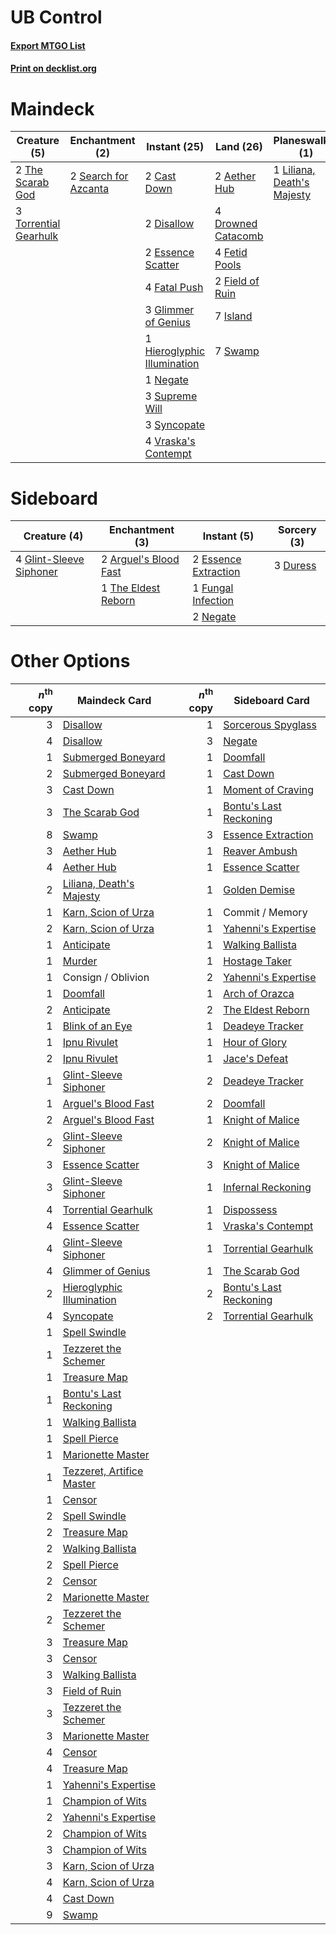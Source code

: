 # UB Control

#### [Export MTGO List](../collection/UB%20Control/UB%20Control.txt)
#### [Print on decklist.org](http://decklist.org/?deckmain=2%09Aether%20Hub%0A2%09Cast%20Down%0A1%09Commit%20/%20Memory%0A2%09Disallow%0A4%09Drowned%20Catacomb%0A2%09Essence%20Scatter%0A4%09Fatal%20Push%0A4%09Fetid%20Pools%0A2%09Field%20of%20Ruin%0A3%09Glimmer%20of%20Genius%0A1%09Hieroglyphic%20Illumination%0A7%09Island%0A1%09Liliana,%20Death's%20Majesty%0A1%09Negate%0A2%09Search%20for%20Azcanta%0A3%09Supreme%20Will%0A7%09Swamp%0A3%09Syncopate%0A2%09The%20Scarab%20God%0A3%09Torrential%20Gearhulk%0A4%09Vraska's%20Contempt&deckside=2%09Arguel's%20Blood%20Fast%0A3%09Duress%0A2%09Essence%20Extraction%0A1%09Fungal%20Infection%0A4%09Glint-Sleeve%20Siphoner%0A2%09Negate%0A1%09The%20Eldest%20Reborn)
# Maindeck

|                                          Creature (5)                                          |                                        Enchantment (2)                                        |                                             Instant (25)                                             |                                          Land (26)                                          |                                          Planeswalker (1)                                           |   Unknown (1)   |
|------------------------------------------------------------------------------------------------|-----------------------------------------------------------------------------------------------|------------------------------------------------------------------------------------------------------|---------------------------------------------------------------------------------------------|-----------------------------------------------------------------------------------------------------|-----------------|
|2 [The Scarab God](http://gatherer.wizards.com/Pages/Card/Details.aspx?multiverseid=430688)     |2 [Search for Azcanta](http://gatherer.wizards.com/Pages/Card/Details.aspx?multiverseid=435226)|2 [Cast Down](http://gatherer.wizards.com/Pages/Card/Details.aspx?multiverseid=442969)                |2 [Aether Hub](http://gatherer.wizards.com/Pages/Card/Details.aspx?multiverseid=417815)      |1 [Liliana, Death's Majesty](http://gatherer.wizards.com/Pages/Card/Details.aspx?multiverseid=426799)|1 Commit / Memory|
|3 [Torrential Gearhulk](http://gatherer.wizards.com/Pages/Card/Details.aspx?multiverseid=420589)|                                                                                               |2 [Disallow](http://gatherer.wizards.com/Pages/Card/Details.aspx?multiverseid=423698)                 |4 [Drowned Catacomb](http://gatherer.wizards.com/Pages/Card/Details.aspx?multiverseid=430633)|                                                                                                     |                 |
|                                                                                                |                                                                                               |2 [Essence Scatter](http://gatherer.wizards.com/Pages/Card/Details.aspx?multiverseid=438446)          |4 [Fetid Pools](http://gatherer.wizards.com/Pages/Card/Details.aspx?multiverseid=426945)     |                                                                                                     |                 |
|                                                                                                |                                                                                               |4 [Fatal Push](http://gatherer.wizards.com/Pages/Card/Details.aspx?multiverseid=423724)               |2 [Field of Ruin](http://gatherer.wizards.com/Pages/Card/Details.aspx?multiverseid=435415)   |                                                                                                     |                 |
|                                                                                                |                                                                                               |3 [Glimmer of Genius](http://gatherer.wizards.com/Pages/Card/Details.aspx?multiverseid=417622)        |7 [Island](http://gatherer.wizards.com/Pages/Card/Details.aspx?multiverseid=439602)          |                                                                                                     |                 |
|                                                                                                |                                                                                               |1 [Hieroglyphic Illumination](http://gatherer.wizards.com/Pages/Card/Details.aspx?multiverseid=426759)|7 [Swamp](http://gatherer.wizards.com/Pages/Card/Details.aspx?multiverseid=439603)           |                                                                                                     |                 |
|                                                                                                |                                                                                               |1 [Negate](http://gatherer.wizards.com/Pages/Card/Details.aspx?multiverseid=447135)                   |                                                                                             |                                                                                                     |                 |
|                                                                                                |                                                                                               |3 [Supreme Will](http://gatherer.wizards.com/Pages/Card/Details.aspx?multiverseid=430738)             |                                                                                             |                                                                                                     |                 |
|                                                                                                |                                                                                               |3 [Syncopate](http://gatherer.wizards.com/Pages/Card/Details.aspx?multiverseid=270369)                |                                                                                             |                                                                                                     |                 |
|                                                                                                |                                                                                               |4 [Vraska's Contempt](http://gatherer.wizards.com/Pages/Card/Details.aspx?multiverseid=435283)        |                                                                                             |                                                                                                     |                 |


# Sideboard

|                                           Creature (4)                                           |                                        Enchantment (3)                                         |                                          Instant (5)                                          |                                    Sorcery (3)                                    |
|--------------------------------------------------------------------------------------------------|------------------------------------------------------------------------------------------------|-----------------------------------------------------------------------------------------------|-----------------------------------------------------------------------------------|
|4 [Glint-Sleeve Siphoner](http://gatherer.wizards.com/Pages/Card/Details.aspx?multiverseid=423729)|2 [Arguel's Blood Fast](http://gatherer.wizards.com/Pages/Card/Details.aspx?multiverseid=439316)|2 [Essence Extraction](http://gatherer.wizards.com/Pages/Card/Details.aspx?multiverseid=417653)|3 [Duress](http://gatherer.wizards.com/Pages/Card/Details.aspx?multiverseid=270465)|
|                                                                                                  |1 [The Eldest Reborn](http://gatherer.wizards.com/Pages/Card/Details.aspx?multiverseid=442978)  |1 [Fungal Infection](http://gatherer.wizards.com/Pages/Card/Details.aspx?multiverseid=442982)  |                                                                                   |
|                                                                                                  |                                                                                                |2 [Negate](http://gatherer.wizards.com/Pages/Card/Details.aspx?multiverseid=447135)            |                                                                                   |


# Other Options

|*n*<sup>th</sup> copy|                                           Maindeck Card                                            |*n*<sup>th</sup> copy|                                         Sideboard Card                                          |
|--------------------:|----------------------------------------------------------------------------------------------------|--------------------:|-------------------------------------------------------------------------------------------------|
|                    3|[Disallow](http://gatherer.wizards.com/Pages/Card/Details.aspx?multiverseid=423698)                 |                    1|[Sorcerous Spyglass](http://gatherer.wizards.com/Pages/Card/Details.aspx?multiverseid=435407)    |
|                    4|[Disallow](http://gatherer.wizards.com/Pages/Card/Details.aspx?multiverseid=423698)                 |                    3|[Negate](http://gatherer.wizards.com/Pages/Card/Details.aspx?multiverseid=447135)                |
|                    1|[Submerged Boneyard](http://gatherer.wizards.com/Pages/Card/Details.aspx?multiverseid=407688)       |                    1|[Doomfall](http://gatherer.wizards.com/Pages/Card/Details.aspx?multiverseid=430751)              |
|                    2|[Submerged Boneyard](http://gatherer.wizards.com/Pages/Card/Details.aspx?multiverseid=407688)       |                    1|[Cast Down](http://gatherer.wizards.com/Pages/Card/Details.aspx?multiverseid=442969)             |
|                    3|[Cast Down](http://gatherer.wizards.com/Pages/Card/Details.aspx?multiverseid=442969)                |                    1|[Moment of Craving](http://gatherer.wizards.com/Pages/Card/Details.aspx?multiverseid=439736)     |
|                    3|[The Scarab God](http://gatherer.wizards.com/Pages/Card/Details.aspx?multiverseid=430688)           |                    1|[Bontu's Last Reckoning](http://gatherer.wizards.com/Pages/Card/Details.aspx?multiverseid=430749)|
|                    8|[Swamp](http://gatherer.wizards.com/Pages/Card/Details.aspx?multiverseid=439603)                    |                    3|[Essence Extraction](http://gatherer.wizards.com/Pages/Card/Details.aspx?multiverseid=417653)    |
|                    3|[Aether Hub](http://gatherer.wizards.com/Pages/Card/Details.aspx?multiverseid=417815)               |                    1|[Reaver Ambush](http://gatherer.wizards.com/Pages/Card/Details.aspx?multiverseid=439740)         |
|                    4|[Aether Hub](http://gatherer.wizards.com/Pages/Card/Details.aspx?multiverseid=417815)               |                    1|[Essence Scatter](http://gatherer.wizards.com/Pages/Card/Details.aspx?multiverseid=438446)       |
|                    2|[Liliana, Death's Majesty](http://gatherer.wizards.com/Pages/Card/Details.aspx?multiverseid=426799) |                    1|[Golden Demise](http://gatherer.wizards.com/Pages/Card/Details.aspx?multiverseid=439730)         |
|                    1|[Karn, Scion of Urza](http://gatherer.wizards.com/Pages/Card/Details.aspx?multiverseid=442889)      |                    1|Commit / Memory                                                                                  |
|                    2|[Karn, Scion of Urza](http://gatherer.wizards.com/Pages/Card/Details.aspx?multiverseid=442889)      |                    1|[Yahenni's Expertise](http://gatherer.wizards.com/Pages/Card/Details.aspx?multiverseid=423742)   |
|                    1|[Anticipate](http://gatherer.wizards.com/Pages/Card/Details.aspx?multiverseid=447180)               |                    1|[Walking Ballista](http://gatherer.wizards.com/Pages/Card/Details.aspx?multiverseid=423848)      |
|                    1|[Murder](http://gatherer.wizards.com/Pages/Card/Details.aspx?multiverseid=442087)                   |                    1|[Hostage Taker](http://gatherer.wizards.com/Pages/Card/Details.aspx?multiverseid=435379)         |
|                    1|Consign / Oblivion                                                                                  |                    2|[Yahenni's Expertise](http://gatherer.wizards.com/Pages/Card/Details.aspx?multiverseid=423742)   |
|                    1|[Doomfall](http://gatherer.wizards.com/Pages/Card/Details.aspx?multiverseid=430751)                 |                    1|[Arch of Orazca](http://gatherer.wizards.com/Pages/Card/Details.aspx?multiverseid=439849)        |
|                    2|[Anticipate](http://gatherer.wizards.com/Pages/Card/Details.aspx?multiverseid=447180)               |                    2|[The Eldest Reborn](http://gatherer.wizards.com/Pages/Card/Details.aspx?multiverseid=442978)     |
|                    1|[Blink of an Eye](http://gatherer.wizards.com/Pages/Card/Details.aspx?multiverseid=442934)          |                    1|[Deadeye Tracker](http://gatherer.wizards.com/Pages/Card/Details.aspx?multiverseid=435253)       |
|                    1|[Ipnu Rivulet](http://gatherer.wizards.com/Pages/Card/Details.aspx?multiverseid=430869)             |                    1|[Hour of Glory](http://gatherer.wizards.com/Pages/Card/Details.aspx?multiverseid=430754)         |
|                    2|[Ipnu Rivulet](http://gatherer.wizards.com/Pages/Card/Details.aspx?multiverseid=430869)             |                    1|[Jace's Defeat](http://gatherer.wizards.com/Pages/Card/Details.aspx?multiverseid=430727)         |
|                    1|[Glint-Sleeve Siphoner](http://gatherer.wizards.com/Pages/Card/Details.aspx?multiverseid=423729)    |                    2|[Deadeye Tracker](http://gatherer.wizards.com/Pages/Card/Details.aspx?multiverseid=435253)       |
|                    1|[Arguel's Blood Fast](http://gatherer.wizards.com/Pages/Card/Details.aspx?multiverseid=439316)      |                    2|[Doomfall](http://gatherer.wizards.com/Pages/Card/Details.aspx?multiverseid=430751)              |
|                    2|[Arguel's Blood Fast](http://gatherer.wizards.com/Pages/Card/Details.aspx?multiverseid=439316)      |                    1|[Knight of Malice](http://gatherer.wizards.com/Pages/Card/Details.aspx?multiverseid=442985)      |
|                    2|[Glint-Sleeve Siphoner](http://gatherer.wizards.com/Pages/Card/Details.aspx?multiverseid=423729)    |                    2|[Knight of Malice](http://gatherer.wizards.com/Pages/Card/Details.aspx?multiverseid=442985)      |
|                    3|[Essence Scatter](http://gatherer.wizards.com/Pages/Card/Details.aspx?multiverseid=438446)          |                    3|[Knight of Malice](http://gatherer.wizards.com/Pages/Card/Details.aspx?multiverseid=442985)      |
|                    3|[Glint-Sleeve Siphoner](http://gatherer.wizards.com/Pages/Card/Details.aspx?multiverseid=423729)    |                    1|[Infernal Reckoning](http://gatherer.wizards.com/Pages/Card/Details.aspx?multiverseid=447238)    |
|                    4|[Torrential Gearhulk](http://gatherer.wizards.com/Pages/Card/Details.aspx?multiverseid=420589)      |                    1|[Dispossess](http://gatherer.wizards.com/Pages/Card/Details.aspx?multiverseid=426788)            |
|                    4|[Essence Scatter](http://gatherer.wizards.com/Pages/Card/Details.aspx?multiverseid=438446)          |                    1|[Vraska's Contempt](http://gatherer.wizards.com/Pages/Card/Details.aspx?multiverseid=435283)     |
|                    4|[Glint-Sleeve Siphoner](http://gatherer.wizards.com/Pages/Card/Details.aspx?multiverseid=423729)    |                    1|[Torrential Gearhulk](http://gatherer.wizards.com/Pages/Card/Details.aspx?multiverseid=420589)   |
|                    4|[Glimmer of Genius](http://gatherer.wizards.com/Pages/Card/Details.aspx?multiverseid=417622)        |                    1|[The Scarab God](http://gatherer.wizards.com/Pages/Card/Details.aspx?multiverseid=430688)        |
|                    2|[Hieroglyphic Illumination](http://gatherer.wizards.com/Pages/Card/Details.aspx?multiverseid=426759)|                    2|[Bontu's Last Reckoning](http://gatherer.wizards.com/Pages/Card/Details.aspx?multiverseid=430749)|
|                    4|[Syncopate](http://gatherer.wizards.com/Pages/Card/Details.aspx?multiverseid=270369)                |                    2|[Torrential Gearhulk](http://gatherer.wizards.com/Pages/Card/Details.aspx?multiverseid=420589)   |
|                    1|[Spell Swindle](http://gatherer.wizards.com/Pages/Card/Details.aspx?multiverseid=435235)            |                     |                                                                                                 |
|                    1|[Tezzeret the Schemer](http://gatherer.wizards.com/Pages/Card/Details.aspx?multiverseid=423804)     |                     |                                                                                                 |
|                    1|[Treasure Map](http://gatherer.wizards.com/Pages/Card/Details.aspx?multiverseid=435410)             |                     |                                                                                                 |
|                    1|[Bontu's Last Reckoning](http://gatherer.wizards.com/Pages/Card/Details.aspx?multiverseid=430749)   |                     |                                                                                                 |
|                    1|[Walking Ballista](http://gatherer.wizards.com/Pages/Card/Details.aspx?multiverseid=423848)         |                     |                                                                                                 |
|                    1|[Spell Pierce](http://gatherer.wizards.com/Pages/Card/Details.aspx?multiverseid=425876)             |                     |                                                                                                 |
|                    1|[Marionette Master](http://gatherer.wizards.com/Pages/Card/Details.aspx?multiverseid=417663)        |                     |                                                                                                 |
|                    1|[Tezzeret, Artifice Master](http://gatherer.wizards.com/Pages/Card/Details.aspx?multiverseid=447215)|                     |                                                                                                 |
|                    1|[Censor](http://gatherer.wizards.com/Pages/Card/Details.aspx?multiverseid=426748)                   |                     |                                                                                                 |
|                    2|[Spell Swindle](http://gatherer.wizards.com/Pages/Card/Details.aspx?multiverseid=435235)            |                     |                                                                                                 |
|                    2|[Treasure Map](http://gatherer.wizards.com/Pages/Card/Details.aspx?multiverseid=435410)             |                     |                                                                                                 |
|                    2|[Walking Ballista](http://gatherer.wizards.com/Pages/Card/Details.aspx?multiverseid=423848)         |                     |                                                                                                 |
|                    2|[Spell Pierce](http://gatherer.wizards.com/Pages/Card/Details.aspx?multiverseid=425876)             |                     |                                                                                                 |
|                    2|[Censor](http://gatherer.wizards.com/Pages/Card/Details.aspx?multiverseid=426748)                   |                     |                                                                                                 |
|                    2|[Marionette Master](http://gatherer.wizards.com/Pages/Card/Details.aspx?multiverseid=417663)        |                     |                                                                                                 |
|                    2|[Tezzeret the Schemer](http://gatherer.wizards.com/Pages/Card/Details.aspx?multiverseid=423804)     |                     |                                                                                                 |
|                    3|[Treasure Map](http://gatherer.wizards.com/Pages/Card/Details.aspx?multiverseid=435410)             |                     |                                                                                                 |
|                    3|[Censor](http://gatherer.wizards.com/Pages/Card/Details.aspx?multiverseid=426748)                   |                     |                                                                                                 |
|                    3|[Walking Ballista](http://gatherer.wizards.com/Pages/Card/Details.aspx?multiverseid=423848)         |                     |                                                                                                 |
|                    3|[Field of Ruin](http://gatherer.wizards.com/Pages/Card/Details.aspx?multiverseid=435415)            |                     |                                                                                                 |
|                    3|[Tezzeret the Schemer](http://gatherer.wizards.com/Pages/Card/Details.aspx?multiverseid=423804)     |                     |                                                                                                 |
|                    3|[Marionette Master](http://gatherer.wizards.com/Pages/Card/Details.aspx?multiverseid=417663)        |                     |                                                                                                 |
|                    4|[Censor](http://gatherer.wizards.com/Pages/Card/Details.aspx?multiverseid=426748)                   |                     |                                                                                                 |
|                    4|[Treasure Map](http://gatherer.wizards.com/Pages/Card/Details.aspx?multiverseid=435410)             |                     |                                                                                                 |
|                    1|[Yahenni's Expertise](http://gatherer.wizards.com/Pages/Card/Details.aspx?multiverseid=423742)      |                     |                                                                                                 |
|                    1|[Champion of Wits](http://gatherer.wizards.com/Pages/Card/Details.aspx?multiverseid=430720)         |                     |                                                                                                 |
|                    2|[Yahenni's Expertise](http://gatherer.wizards.com/Pages/Card/Details.aspx?multiverseid=423742)      |                     |                                                                                                 |
|                    2|[Champion of Wits](http://gatherer.wizards.com/Pages/Card/Details.aspx?multiverseid=430720)         |                     |                                                                                                 |
|                    3|[Champion of Wits](http://gatherer.wizards.com/Pages/Card/Details.aspx?multiverseid=430720)         |                     |                                                                                                 |
|                    3|[Karn, Scion of Urza](http://gatherer.wizards.com/Pages/Card/Details.aspx?multiverseid=442889)      |                     |                                                                                                 |
|                    4|[Karn, Scion of Urza](http://gatherer.wizards.com/Pages/Card/Details.aspx?multiverseid=442889)      |                     |                                                                                                 |
|                    4|[Cast Down](http://gatherer.wizards.com/Pages/Card/Details.aspx?multiverseid=442969)                |                     |                                                                                                 |
|                    9|[Swamp](http://gatherer.wizards.com/Pages/Card/Details.aspx?multiverseid=439603)                    |                     |                                                                                                 |

